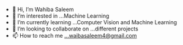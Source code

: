 - 👋 Hi, I’m Wahiba Saleem
- 👀 I’m interested in ...Machine Learning
- 🌱 I’m currently learning ...Computer Vision and Machine Learning
- 💞️ I’m looking to collaborate on ...different projects
- 📫 How to reach me ...waibasaleem4@gmail.com

<!---
WahibaSaleem4/WahibaSaleem4 is a ✨ special ✨ repository because its `README.md` (this file) appears on your GitHub profile.
You can click the Preview link to take a look at your changes.
--->
